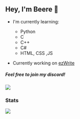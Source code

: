 ## Hey, I'm Beere 👋
- I'm currently learning:
    - Python
    - C
    - C++
    - C#
    - HTML, CSS ,JS

- Currently working on [ezWrite](https://github.com/BeereMgM/ezWrite)


##### Feel free to join my discord!
[![](https://img.shields.io/discord/1140359404156366918?label=discord&style=for-the-badge&logo=discord&color=5865F2&logoColor=white)](https://discord.gg/kJvREaJDfd)

### Stats

[![](https://github-readme-stats.vercel.app/api?username=BeereMgM)](https://github.com/anuraghazra/github-readme-stats)
